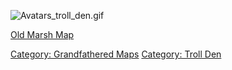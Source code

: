 ![](Avatars_troll_den.gif "Avatars_troll_den.gif")

[Old Marsh Map](Old_Marsh_Map "wikilink")

[Category: Grandfathered Maps](Category:_Grandfathered_Maps "wikilink")
[Category: Troll Den](Category:_Troll_Den "wikilink")
